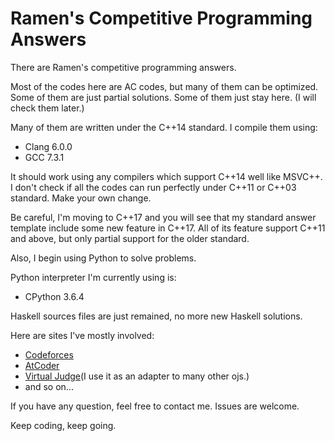 # Ramen's Competitive Programming Answers

There are Ramen's competitive programming answers.

Most of the codes here are AC codes, but many of them can be optimized. Some of them are just partial solutions. Some of them just stay here. (I will check them later.)

Many of them are written under the C++14 standard. I compile them using:

- Clang 6.0.0
- GCC 7.3.1

It should work using any compilers which support C++14 well like MSVC++. I don't check if all the codes can run perfectly under C++11 or C++03 standard. Make your own change.

Be careful, I'm moving to C++17 and you will see that my standard answer template include some new feature in C++17. All of its feature support C++11 and above, but only partial support for the older standard.

Also, I begin using Python to solve problems.

Python interpreter I'm currently using is:

- CPython 3.6.4

Haskell sources files are just remained, no more new Haskell solutions.

Here are sites I've mostly involved:

- [Codeforces](http://codeforces.com/)
- [AtCoder](http://atcoder.jp/)
- [Virtual Judge](https://vjudge.net/)(I use it as an adapter to many other ojs.)
- and so on...

If you have any question, feel free to contact me. Issues are welcome.

Keep coding, keep going.